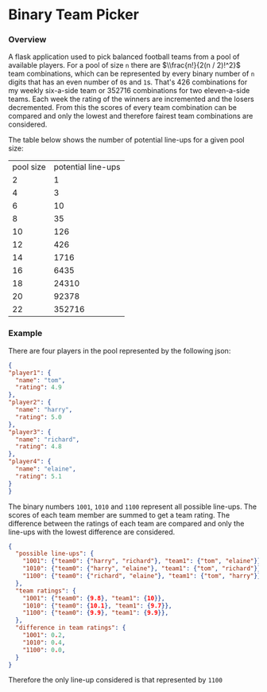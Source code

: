 # Binary Team Picker

### Overview

A flask application used to pick balanced football teams from a pool of available players. For a pool of size ```n``` there 
are $\\frac{n!}{2(n / 2)!^2}$ team combinations, which can be represented by every binary number of ```n``` digits that has an 
even number of ```0```s and ```1```s. That's 426 combinations for my weekly six-a-side team or 352716 combinations for two 
eleven-a-side teams. Each week the rating of the winners are incremented and the losers decremented. From this the 
scores of every team combination can be compared and only the lowest and therefore fairest team combinations are 
considered. 

The table below shows the number of potential line-ups for a given pool size:

<table>
<tr> <td> pool size </td> <td> potential line-ups </td> </tr>
<tr> <td> 2 </td> <td> 1 </td> </tr>
<tr> <td> 4 </td> <td> 3 </td> </tr>
<tr> <td> 6 </td> <td> 10 </td> </tr>
<tr> <td> 8 </td> <td> 35 </td> </tr>
<tr> <td> 10 </td> <td> 126 </td> </tr>
<tr> <td> 12 </td> <td> 426 </td> </tr>
<tr> <td> 14 </td> <td> 1716 </td> </tr>
<tr> <td> 16 </td> <td> 6435 </td> </tr>
<tr> <td> 18 </td> <td> 24310 </td> </tr>
<tr> <td> 20 </td> <td> 92378 </td> </tr>
<tr> <td> 22 </td> <td> 352716 </td> </tr>
</table>


### Example

There are four players in the pool represented by the following json:

```json
{
"player1": {
  "name": "tom",
  "rating": 4.9
},
"player2": {
  "name": "harry",
  "rating": 5.0
},
"player3": {
  "name": "richard",
  "rating": 4.8
},
"player4": {
  "name": "elaine",
  "rating": 5.1
}
}
```

The binary numbers ```1001```, ```1010``` and ```1100``` represent all possible line-ups. The scores of each team member are 
summed to get a team rating. The difference between the ratings of each team are compared and only the line-ups with the 
lowest difference are considered. 

```json
{
  "possible line-ups": {
    "1001": {"team0": {"harry", "richard"}, "team1": {"tom", "elaine"}},
    "1010": {"team0": {"harry", "elaine"}, "team1": {"tom", "richard"}}, 
    "1100": {"team0": {"richard", "elaine"}, "team1": {"tom", "harry"}},
  },
  "team ratings": {
    "1001": {"team0": {9.8}, "team1": {10}},
    "1010": {"team0": {10.1}, "team1": {9.7}}, 
    "1100": {"team0": {9.9}, "team1": {9.9}},
  },
  "difference in team ratings": {
    "1001": 0.2,
    "1010": 0.4, 
    "1100": 0.0,
  }
}
```

Therefore the only line-up considered is that represented by ```1100``` 




